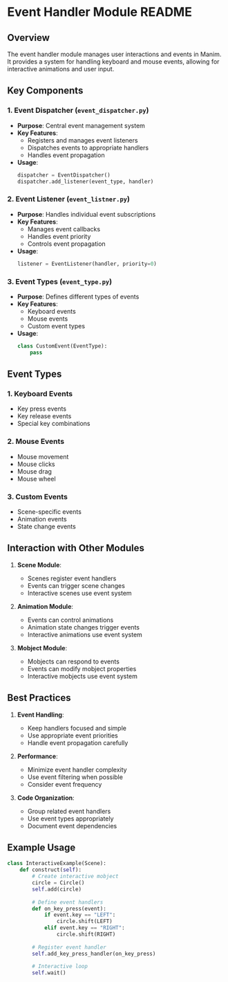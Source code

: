 # Event Handler Module README

## Overview
The event handler module manages user interactions and events in Manim. It provides a system for handling keyboard and mouse events, allowing for interactive animations and user input.

## Key Components

### 1. Event Dispatcher (`event_dispatcher.py`)
- **Purpose**: Central event management system
- **Key Features**:
  - Registers and manages event listeners
  - Dispatches events to appropriate handlers
  - Handles event propagation
- **Usage**:
  ```python
  dispatcher = EventDispatcher()
  dispatcher.add_listener(event_type, handler)
  ```

### 2. Event Listener (`event_listner.py`)
- **Purpose**: Handles individual event subscriptions
- **Key Features**:
  - Manages event callbacks
  - Handles event priority
  - Controls event propagation
- **Usage**:
  ```python
  listener = EventListener(handler, priority=0)
  ```

### 3. Event Types (`event_type.py`)
- **Purpose**: Defines different types of events
- **Key Features**:
  - Keyboard events
  - Mouse events
  - Custom event types
- **Usage**:
  ```python
  class CustomEvent(EventType):
      pass
  ```

## Event Types

### 1. Keyboard Events
- Key press events
- Key release events
- Special key combinations

### 2. Mouse Events
- Mouse movement
- Mouse clicks
- Mouse drag
- Mouse wheel

### 3. Custom Events
- Scene-specific events
- Animation events
- State change events

## Interaction with Other Modules

1. **Scene Module**:
   - Scenes register event handlers
   - Events can trigger scene changes
   - Interactive scenes use event system

2. **Animation Module**:
   - Events can control animations
   - Animation state changes trigger events
   - Interactive animations use event system

3. **Mobject Module**:
   - Mobjects can respond to events
   - Events can modify mobject properties
   - Interactive mobjects use event system

## Best Practices

1. **Event Handling**:
   - Keep handlers focused and simple
   - Use appropriate event priorities
   - Handle event propagation carefully

2. **Performance**:
   - Minimize event handler complexity
   - Use event filtering when possible
   - Consider event frequency

3. **Code Organization**:
   - Group related event handlers
   - Use event types appropriately
   - Document event dependencies

## Example Usage

```python
class InteractiveExample(Scene):
    def construct(self):
        # Create interactive mobject
        circle = Circle()
        self.add(circle)
        
        # Define event handlers
        def on_key_press(event):
            if event.key == "LEFT":
                circle.shift(LEFT)
            elif event.key == "RIGHT":
                circle.shift(RIGHT)
        
        # Register event handler
        self.add_key_press_handler(on_key_press)
        
        # Interactive loop
        self.wait()
``` 